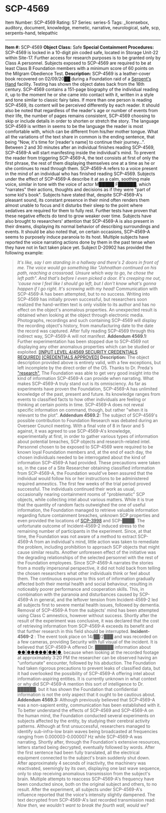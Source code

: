 # SCP-4569
Item Number: SCP-4569
Rating: 57
Series: series-5
Tags: _licensebox, auditory, document, knowledge, memetic, narrative, neurological, safe, scp, serpents-hand, telepathic

---

**Item #:** SCP-4569
**Object Class:** Safe
**Special Containment Procedures:** SCP-4569 is locked in a 10-digit pin coded safe, located in Storage Unit-22 within Site-17. Further access for research purposes is to be granted only by Class A personnel. Subjects exposed to SCP-4569 are required to be at least Class B Foundation members with a minimum score of 60 points on the Milgram Obedience Test.
**Description:** SCP-4569 is a leather-cover book recovered on 02/09/20██ during a Foundation raid of a [Serpent's Hand](/serpent-s-hand-hub) facility. Testing has shown the object dates back from the 16th century.
SCP-4569 contains a 151-page biography of the individual reading it, up to the moment he or she came into contact with it, written in a style and tone similar to classic fairy tales. If more than one person is reading SCP-4569, its content will be perceived differently by each reader. It should also be noted that regardless of the reader's age or number of events from their life, the number of pages remains consistent, SCP-4569 choosing to skip or include details in order to shorten or stretch the story. The language SCP-4569 is written in seems to be the language the reader is most comfortable with, which can be different from his/her mother tongue.
What all the variations of the text share in common is the ending sentence, that being "Now, it's time for [reader's name] to continue their journey…". Between 2 and 30 minutes after an individual finishes reading SCP-4569, SCP-4569-A will start manifesting inside the individual's mind. To prevent the reader from triggering SCP-4569-A, the text consists at first of only the first phrase, the rest of them displaying themselves one at a time as he or she continues to read through them.
SCP-4569-A refers to a voice present in the mind of an individual who has finished reading SCP-4569. Subjects under the effect of SCP-4569-A describe it at as a calm, soothing male voice, similar in tone with the voice of actor M█████ F██████, which "narrates" their actions, thoughts and decisions as if they were "part of some kid's book". Subjects have stated that, despite SCP-4569-A's pleasant sound, its constant presence in their mind often renders them almost unable to focus and it disturbs their sleep to the point where sedatives are required for them to fully rest. Further tests have proven that these negative effects do tend to grow weaker over time. Subjects have also brought to researchers' attention that SCP-4569-A is also present in their dreams, displaying its normal behavior of describing surroundings and events.
It should be also noted that, on certain occasions, SCP-4569-A seems to purposely induce paranoia to its host. Multiple subjects have reported the voice narrating actions done by them in the past tense when they have not in fact taken place yet. Subject D-20902 has provided the following example:
> _It's like, say I am standing in a hallway and there's 2 doors in front of me. The voice would go something like "Johnathan continued on his path, reaching a crossroad. Unsure which way to go, he chose the left path". And that's before I even picked a door. It's creeping me out, 'cause now I feel like I should go left, but I don't know what's gonna happen if I go right. It's screwing with my head!_
Communication with SCP-4569-A has been attempted, but to no success. Writing into SCP-4569 has initially proven successful, but researchers soon realized the hand-written text is only visible to its author and has no effect on the object's anomalous properties.
An unexpected result is obtained when looking at the object through electronic media. Photographs, recordings and such containing SCP-4569 will display the recording object's history, from manufacturing date to the date the record was captured. After fully reading SCP-4569 through this indirect way, SCP-4569-A will not manifest.
**Addendum 4569.1:** Further experimentation has been stopped due to SCP-4569 not displaying any other anomalous properties which can be studied or exploited.
[[INPUT LEVEL 4/4569 SECURITY CREDENTIALS REQUIRED]](javascript:;)
[[CREDENTIALS APPROVED]](javascript:;)
**Description:** The object description provided above is entirely valid, with a few exceptions, but left incomplete by the direct order of the O5.
Thanks to Dr. Preda's ["research"](http://www.scp-wiki.net/know-it-all), The Foundation was able to get very good insight into the kind of information SCP-4569-A can provide when narrating.
What makes SCP-4569-A truly stand out is its omnisciency. As far as experiments have proven the Foundation, SCP-4569-A has unlimited knowledge of the past, present and future. Its knowledge ranges from events to classified facts to how other individuals are feeling or thinking at certain points in time. SCP-4569-A does not reveal specific information on command, though, but rather "when it is relevant to the plot".
**Addendum 4569.2:** The subject of SCP-4569's possible contribution to Foundation Research was debated during an Overseer Council meeting. With a final vote of 8 in favor and 5 against, it was agreed to use SCP-4569-A's knowledge, experimentally at first, in order to gather various types of information about potential breaches, SCP objects and research-related intel.
Personnel chosen to be exposed to SCP-4569 were required to be known loyal Foundation members and, at the end of each day, the chosen individuals needed to be interrogated about the kind of information SCP-4569-A had provided. These precautions were taken so, in the case of a Site Researcher obtaining classified information from SCP-4569-A, the Foundation would've been assured that the individual would follow his or her instructions to be administered required amnestics.
The first few weeks of the trial period proved successful. The individuals continued their work as usual, occasionally nearing containment rooms of "problematic" SCP objects, while collecting intel about various matters. While it is true that the quantity of random facts outweighed the one of useful information, the Foundation managed to retrieve valuable information regarding future containment breaches, unknown SCP properties and even provided the locations of [SCP-3998](/scp-3998) and SCP-████.
The unfortunate outcome of Incident-4569-2 induced stress to the remaining number of participants in the experiment. Since, at that time, the Foundation was not aware of a method to extract SCP-4569-A from an individual's mind, little action was taken to remediate the problem, including prohibition to approach SCP objects that might cause similar results.
Another unforeseen effect of the initiative was the degrading relationships of the selected personnel with the rest of the Foundation employees. Since SCP-4569-A narrates the stories from a mostly impersonal perspective, it did not hold back from telling the chosen researchers what other individuals think or feel about them. The continuous exposure to this sort of information gradually affected both their mental health and social behaviour, resulting in noticeably poorer performance and cooperation skills.
This, in combination with the paranoia and disturbances caused by SCP-4569-A in general, and the leftover tension from Incident-4569-2 led all subjects first to severe mental health issues, followed by dementia. Removal of SCP-4569-A from the subjects' mind has been attempted using Class C amnestics, however without success.
Shortly after the result of the experiment was conclusive, it was declared that the cost of retrieving information from SCP-4569-A exceeds its benefit and that further research in this field should be interrupted.
> **Incident-4569-2** : The event took place on 14/██/2███ and was recorded on a few cameras, providing Security with full visual of the incident. It is believed that SCP-4569-A offered Dr. ██████ information about [●●|●●●●●|●●|●](/scp-2521), because when looking at the recorded footage at approximately 3:20 PM the researcher can be observed having an "unfortunate" encounter, followed by his abduction.
> The Foundation had taken rigorous precautions to prevent leaks of classified data, but it had overlooked the possibility of SCP-4569-A offering intel about information-aspiring entities. It is currently unknown in what context or why did SCP-4569-A mention this sort of intelligence to Dr. ██████, but it has shown the Foundation that confidential information is not the only aspect that it ought to be cautious about.
**Addendum 4569.3:** Although previously believed that SCP-4569-A was a non-sapient entity, communication has been established with it.
To better understand the effects of SCP-4569 and SCP-4569-A on the human mind, the Foundation conducted several experiments on subjects affected by the entity, by studying their cerebral activity patterns. Although at first unsuccessful, researchers managed to identify sub-infra-low brain waves being broadcasted at frequencies ranging from 0.000003-0.000007 Hz while SCP-4569-A was narrating.
Shortly after, through the Foundation's extensive resources, letters started being decrypted, eventually followed by words. After the first sentence had been fully translated, all the electrical equipment connected to the subject's brain suddenly shut down. After approximately 4 seconds of inactivity, the machinery was reactivated, seemingly by its own, displaying one last wave sequence, only to stop receiving anomalous transmission from the subject's brain.
Multiple attempts to reaccess SCP-4569-A's frequency have been conducted since, both on the original subject and others, to no result. After the experiment, all subjects under SCP-4569-A's influence reported that the voice's intensity slightly dampened.
The text decrypted from SCP-4569-A's last recorded transmission read:
> _Now then, we wouldn't want to break the fourth wall, would we?_